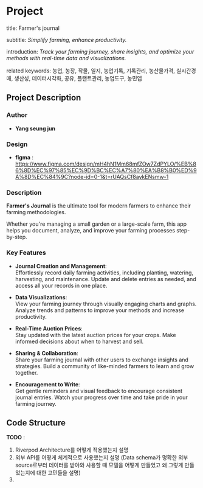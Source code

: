 # Project

title: Farmer's journal

subtitle: *Simplify farming, enhance productivity.*

introduction: *Track your farming journey, share insights, and optimize your methods with real-time data and visualizations.* 

related keywords: 농업, 농장, 작물, 일지, 농업기록, 기록관리, 농산물가격, 실시간경매, 생산성, 데이터시각화, 공유, 플랜트관리, 농업도구, 농민앱

## Project Description 

### Author

- **Yang seung jun** 

### Design 

- **figma** : https://www.figma.com/design/mH4hN1Mm68mfZOw7ZdPYLO/%EB%86%8D%EC%97%85%EC%9D%BC%EC%A7%80%EA%B8%B0%ED%9A%8D%EC%84%9C?node-id=0-1&t=rUAQsCf8aykENsmw-1

### Description

**Farmer's Journal** is the ultimate tool for modern farmers to enhance their farming methodologies. 

Whether you're managing a small garden or a large-scale farm, this app helps you document, analyze, and improve your farming processes step-by-step.

### Key Features 

- **Journal Creation and Management**:  
  Effortlessly record daily farming activities, including planting, watering, harvesting, and maintenance. Update and delete entries as needed, and access all your records in one place.

- **Data Visualizations**:  
  View your farming journey through visually engaging charts and graphs. Analyze trends and patterns to improve your methods and increase productivity.

- **Real-Time Auction Prices**:  
  Stay updated with the latest auction prices for your crops. Make informed decisions about when to harvest and sell.

- **Sharing & Collaboration**:  
  Share your farming journal with other users to exchange insights and strategies. Build a community of like-minded farmers to learn and grow together.

- **Encouragement to Write**:  
  Get gentle reminders and visual feedback to encourage consistent journal entries. Watch your progress over time and take pride in your farming journey.

## Code Structure 



**TODO** :
1. Riverpod Architecture를 어떻게 적용했는지 설명 
2. 외부 API를 어떻게 체계적으로 사용했는지 설명 (Data schema가 명확한 외부 source로부터 데이터를 받아와 사용할 때 모델을 어떻게 만들었고 왜 그렇게 만들었는지에 대한 고민들을 설명)
3. 